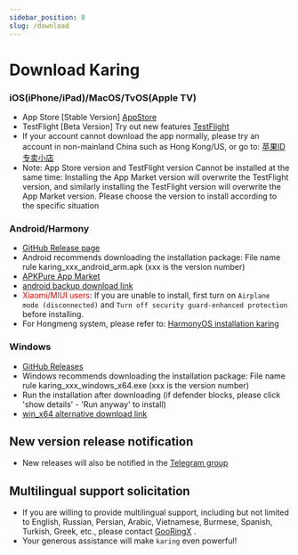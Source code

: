 ```yaml
---
sidebar_position: 8
slug: /download
---
```


# Download Karing

### iOS(iPhone/iPad)/MacOS/TvOS(Apple TV)
- App Store [Stable Version] [AppStore](https://apps.apple.com/us/app/karing/id6472431552)
- TestFlight [Beta Version] Try out new features [TestFlight](https://testflight.apple.com/join/RLU59OsJ)
- If your account cannot download the app normally, please try an account in non-mainland China such as Hong Kong/US, or go to: [苹果ID专卖小店](https://dot.karing.app/pi.html?r_c=xda)
- Note: App Store version and TestFlight version Cannot be installed at the same time: Installing the App Market version will overwrite the TestFlight version, and similarly installing the TestFlight version will overwrite the App Market version. Please choose the version to install according to the specific situation

### Android/Harmony
- [GitHub Release page](https://github.com/KaringX/karing/releases/latest)
- Android recommends downloading the installation package: File name rule karing_xxx_android_arm.apk (xxx is the version number)
- [APKPure App Market](https://apkpure.com/p/com.nebula.karing)
- [android backup download link](https://dot.karing.app/client.html?p=android)
- <font color="red">Xiaomi/MIUI users</font>: If you are unable to install, first turn on `Airplane mode (disconnected)` and `Turn off security guard-enhanced protection` before installing.
- For Hongmeng system, please refer to: [HarmonyOS installation karing](/blog/case/harmonyos)

### Windows
- [GitHub Releases](https://github.com/KaringX/karing/releases/latest)
- Windows recommends downloading the installation package: File name rule karing_xxx_windows_x64.exe (xxx is the version number)
- Run the installation after downloading (if defender blocks, please click 'show details' - 'Run anyway' to install)
- [win_x64 alternative download link](https://dot.karing.app/client.html?p=windows)

## New version release notification
- New releases will also be notified in the [Telegram group](https://t.me/KaringApp)

## Multilingual support solicitation
- If you are willing to provide multilingual support, including but not limited to English, Russian, Persian, Arabic, Vietnamese, Burmese, Spanish, Turkish, Greek, etc., please contact [GooRingX](https://t.me/ovowe) .
- Your generous assistance will make `karing` even powerful!

<!-- ## Donate
- ![donate](/img/donate-usdt.jpg)
-->
